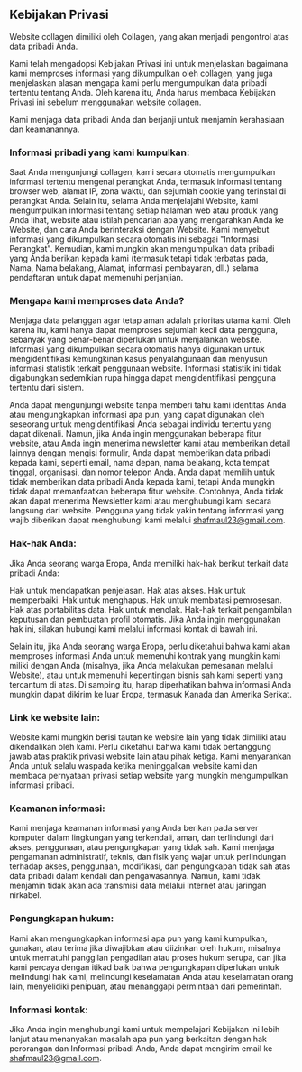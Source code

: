 ## Kebijakan Privasi

Website collagen dimiliki oleh Collagen, yang akan menjadi pengontrol atas data pribadi Anda.

Kami telah mengadopsi Kebijakan Privasi ini untuk menjelaskan bagaimana kami memproses informasi yang dikumpulkan oleh collagen, yang juga menjelaskan alasan mengapa kami perlu mengumpulkan data pribadi tertentu tentang Anda. Oleh karena itu, Anda harus membaca Kebijakan Privasi ini sebelum menggunakan website collagen.

Kami menjaga data pribadi Anda dan berjanji untuk menjamin kerahasiaan dan keamanannya.

### Informasi pribadi yang kami kumpulkan:
Saat Anda mengunjungi collagen, kami secara otomatis mengumpulkan informasi tertentu mengenai perangkat Anda, termasuk informasi tentang browser web, alamat IP, zona waktu, dan sejumlah cookie yang terinstal di perangkat Anda. Selain itu, selama Anda menjelajahi Website, kami mengumpulkan informasi tentang setiap halaman web atau produk yang Anda lihat, website atau istilah pencarian apa yang mengarahkan Anda ke Website, dan cara Anda berinteraksi dengan Website. Kami menyebut informasi yang dikumpulkan secara otomatis ini sebagai "Informasi Perangkat". Kemudian, kami mungkin akan mengumpulkan data pribadi yang Anda berikan kepada kami (termasuk tetapi tidak terbatas pada, Nama, Nama belakang, Alamat, informasi pembayaran, dll.) selama pendaftaran untuk dapat memenuhi perjanjian.

### Mengapa kami memproses data Anda?
Menjaga data pelanggan agar tetap aman adalah prioritas utama kami. Oleh karena itu, kami hanya dapat memproses sejumlah kecil data pengguna, sebanyak yang benar-benar diperlukan untuk menjalankan website. Informasi yang dikumpulkan secara otomatis hanya digunakan untuk mengidentifikasi kemungkinan kasus penyalahgunaan dan menyusun informasi statistik terkait penggunaan website. Informasi statistik ini tidak digabungkan sedemikian rupa hingga dapat mengidentifikasi pengguna tertentu dari sistem.

Anda dapat mengunjungi website tanpa memberi tahu kami identitas Anda atau mengungkapkan informasi apa pun, yang dapat digunakan oleh seseorang untuk mengidentifikasi Anda sebagai individu tertentu yang dapat dikenali. Namun, jika Anda ingin menggunakan beberapa fitur website, atau Anda ingin menerima newsletter kami atau memberikan detail lainnya dengan mengisi formulir, Anda dapat memberikan data pribadi kepada kami, seperti email, nama depan, nama belakang, kota tempat tinggal, organisasi, dan nomor telepon Anda. Anda dapat memilih untuk tidak memberikan data pribadi Anda kepada kami, tetapi Anda mungkin tidak dapat memanfaatkan beberapa fitur website. Contohnya, Anda tidak akan dapat menerima Newsletter kami atau menghubungi kami secara langsung dari website. Pengguna yang tidak yakin tentang informasi yang wajib diberikan dapat menghubungi kami melalui shafmaul23@gmail.com.

### Hak-hak Anda:
Jika Anda seorang warga Eropa, Anda memiliki hak-hak berikut terkait data pribadi Anda:

Hak untuk mendapatkan penjelasan.
Hak atas akses.
Hak untuk memperbaiki.
Hak untuk menghapus.
Hak untuk membatasi pemrosesan.
Hak atas portabilitas data.
Hak untuk menolak.
Hak-hak terkait pengambilan keputusan dan pembuatan profil otomatis.
Jika Anda ingin menggunakan hak ini, silakan hubungi kami melalui informasi kontak di bawah ini.

Selain itu, jika Anda seorang warga Eropa, perlu diketahui bahwa kami akan memproses informasi Anda untuk memenuhi kontrak yang mungkin kami miliki dengan Anda (misalnya, jika Anda melakukan pemesanan melalui Website), atau untuk memenuhi kepentingan bisnis sah kami seperti yang tercantum di atas. Di samping itu, harap diperhatikan bahwa informasi Anda mungkin dapat dikirim ke luar Eropa, termasuk Kanada dan Amerika Serikat.

### Link ke website lain:
Website kami mungkin berisi tautan ke website lain yang tidak dimiliki atau dikendalikan oleh kami. Perlu diketahui bahwa kami tidak bertanggung jawab atas praktik privasi website lain atau pihak ketiga. Kami menyarankan Anda untuk selalu waspada ketika meninggalkan website kami dan membaca pernyataan privasi setiap website yang mungkin mengumpulkan informasi pribadi.

### Keamanan informasi:
Kami menjaga keamanan informasi yang Anda berikan pada server komputer dalam lingkungan yang terkendali, aman, dan terlindungi dari akses, penggunaan, atau pengungkapan yang tidak sah. Kami menjaga pengamanan administratif, teknis, dan fisik yang wajar untuk perlindungan terhadap akses, penggunaan, modifikasi, dan pengungkapan tidak sah atas data pribadi dalam kendali dan pengawasannya. Namun, kami tidak menjamin tidak akan ada transmisi data melalui Internet atau jaringan nirkabel.

### Pengungkapan hukum:
Kami akan mengungkapkan informasi apa pun yang kami kumpulkan, gunakan, atau terima jika diwajibkan atau diizinkan oleh hukum, misalnya untuk mematuhi panggilan pengadilan atau proses hukum serupa, dan jika kami percaya dengan itikad baik bahwa pengungkapan diperlukan untuk melindungi hak kami, melindungi keselamatan Anda atau keselamatan orang lain, menyelidiki penipuan, atau menanggapi permintaan dari pemerintah.

### Informasi kontak:
Jika Anda ingin menghubungi kami untuk mempelajari Kebijakan ini lebih lanjut atau menanyakan masalah apa pun yang berkaitan dengan hak perorangan dan Informasi pribadi Anda, Anda dapat mengirim email ke shafmaul23@gmail.com.